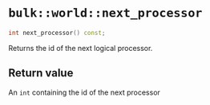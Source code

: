 # `bulk::world::next_processor`

```cpp
int next_processor() const;
```

Returns the id of the next logical processor.

## Return value

An `int` containing the id of the next processor
